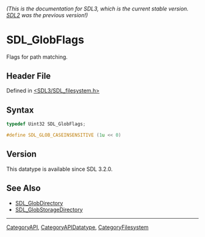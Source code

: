 ###### (This is the documentation for SDL3, which is the current stable version. [SDL2](https://wiki.libsdl.org/SDL2/) was the previous version!)
# SDL_GlobFlags

Flags for path matching.

## Header File

Defined in [<SDL3/SDL_filesystem.h>](https://github.com/libsdl-org/SDL/blob/main/include/SDL3/SDL_filesystem.h)

## Syntax

```c
typedef Uint32 SDL_GlobFlags;

#define SDL_GLOB_CASEINSENSITIVE (1u << 0)
```

## Version

This datatype is available since SDL 3.2.0.

## See Also

- [SDL_GlobDirectory](SDL_GlobDirectory)
- [SDL_GlobStorageDirectory](SDL_GlobStorageDirectory)

----
[CategoryAPI](CategoryAPI), [CategoryAPIDatatype](CategoryAPIDatatype), [CategoryFilesystem](CategoryFilesystem)


